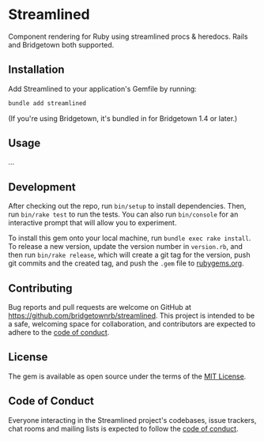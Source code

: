 # Streamlined

Component rendering for Ruby using streamlined procs & heredocs. Rails and Bridgetown both supported.

## Installation

Add Streamlined to your application's Gemfile by running:

```sh
bundle add streamlined
```

(If you're using Bridgetown, it's bundled in for Bridgetown 1.4 or later.)

## Usage

...

## Development

After checking out the repo, run `bin/setup` to install dependencies. Then, run `bin/rake test` to run the tests. You can also run `bin/console` for an interactive prompt that will allow you to experiment.

To install this gem onto your local machine, run `bundle exec rake install`. To release a new version, update the version number in `version.rb`, and then run `bin/rake release`, which will create a git tag for the version, push git commits and the created tag, and push the `.gem` file to [rubygems.org](https://rubygems.org).

## Contributing

Bug reports and pull requests are welcome on GitHub at https://github.com/bridgetownrb/streamlined. This project is intended to be a safe, welcoming space for collaboration, and contributors are expected to adhere to the [code of conduct](https://github.com/bridgetownrb/streamlined/blob/main/CODE_OF_CONDUCT.md).

## License

The gem is available as open source under the terms of the [MIT License](https://opensource.org/licenses/MIT).

## Code of Conduct

Everyone interacting in the Streamlined project's codebases, issue trackers, chat rooms and mailing lists is expected to follow the [code of conduct](https://github.com/bridgetownrb/streamlined/blob/main/CODE_OF_CONDUCT.md).
